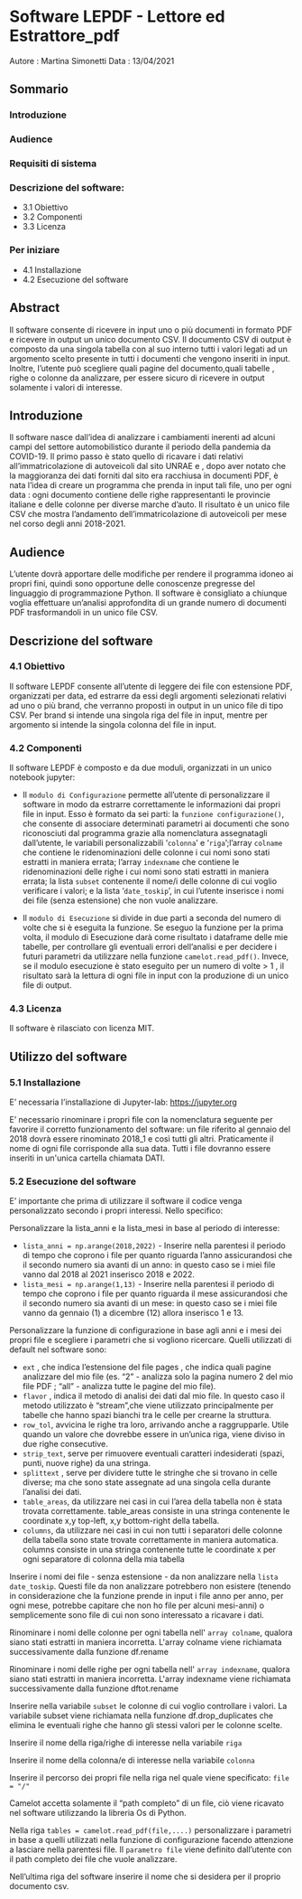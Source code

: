 # Software LEPDF - Lettore ed Estrattore_pdf

Autore : Martina Simonetti
Data : 13/04/2021


## Sommario

### Introduzione
### Audience
### Requisiti di sistema
### Descrizione del software:
- 3.1 Obiettivo
- 3.2 Componenti
- 3.3 Licenza
### Per iniziare
- 4.1 Installazione
- 4.2 Esecuzione del software




## Abstract
Il software consente di ricevere in input uno o più documenti in formato PDF e ricevere in output un unico documento CSV. Il documento CSV di output è composto da una singola tabella con al suo interno tutti i valori legati ad un argomento scelto presente in tutti i documenti che vengono inseriti in input. Inoltre, l’utente può scegliere quali pagine del documento,quali tabelle , righe o colonne da analizzare, per essere sicuro di ricevere in output solamente i valori di interesse.

## Introduzione
Il software nasce dall’idea di analizzare i cambiamenti inerenti ad alcuni campi del settore automobilistico durante il periodo della pandemia da COVID-19. Il primo passo è stato quello di ricavare i dati relativi all’immatricolazione di autoveicoli dal sito UNRAE e , dopo aver notato che la maggioranza dei dati forniti dal sito era racchiusa in documenti PDF, è nata l’idea di creare un programma che prenda in input tali file, uno per ogni data : ogni documento contiene delle righe rappresentanti le provincie italiane e delle colonne per diverse marche d’auto. Il risultato è un unico file CSV che mostra l’andamento dell’immatricolazione di autoveicoli per mese nel corso degli anni 2018-2021.

## Audience
L’utente dovrà apportare delle modifiche per rendere il programma idoneo ai propri fini, quindi sono opportune delle conoscenze pregresse del linguaggio di programmazione Python. Il software è consigliato a chiunque voglia effettuare un’analisi approfondita di un grande numero di documenti PDF trasformandoli in un unico file CSV. 


## Descrizione del software
### 4.1 Obiettivo
Il software LEPDF consente all’utente di leggere dei file con estensione PDF, organizzati per data, ed estrarre da essi degli argomenti selezionati relativi ad uno o più brand, che verranno proposti in output in un unico file di tipo CSV. Per brand si intende una singola riga del file in input, mentre per argomento si intende la singola colonna del file in input.


### 4.2 Componenti
Il software LEPDF è composto e da due moduli, organizzati in un unico notebook jupyter:

- Il `modulo di Configurazione` permette all’utente di personalizzare il software in modo da estrarre correttamente le informazioni dai propri file in input. Esso è formato da sei parti: la `funzione configurazione()`, che consente di associare determinati parametri ai documenti che sono riconosciuti dal programma grazie alla nomenclatura assegnatagli dall’utente, le variabili personalizzabili ‘`colonna`’ e ‘`riga`’;l’array `colname` che contiene le ridenominazioni delle colonne i cui nomi sono stati estratti in maniera errata; l’array `indexname` che contiene le ridenominazioni delle righe i cui nomi sono stati estratti in maniera errata; la lista `subset` contenente il nome/i delle colonne di cui voglio verificare i valori; e  la lista ‘`date_toskip`’, in cui l’utente inserisce i nomi dei file (senza estensione) che non vuole analizzare.

- Il `modulo di Esecuzione` si divide in due parti a seconda del numero di volte che si è eseguita la funzione. Se eseguo la funzione per la prima volta, il modulo di Esecuzione darà come risultato i dataframe delle mie tabelle, per controllare gli eventuali errori dell’analisi e per decidere i futuri parametri da utilizzare nella funzione `camelot.read_pdf()`.  Invece, se il modulo esecuzione è stato eseguito per un numero di volte > 1 , il risultato sarà la lettura di ogni file in input con la produzione di un unico file di output.



### 4.3 Licenza
Il software è rilasciato con licenza MIT.


## Utilizzo del software
### 5.1 Installazione
E’ necessaria l’installazione di Jupyter-lab: https://jupyter.org 

E’ necessario rinominare i propri file con la nomenclatura seguente per favorire il corretto funzionamento del software: un file riferito al gennaio del 2018 dovrà essere rinominato 2018_1 e così tutti gli altri. Praticamente il nome di ogni file corrisponde alla sua data. 
Tutti i file dovranno essere inseriti in un'unica cartella chiamata DATI.

### 5.2 Esecuzione del software
E’ importante che prima di utilizzare il software il codice venga personalizzato secondo i propri interessi. Nello specifico:

Personalizzare la lista_anni e la lista_mesi in base al periodo di interesse: 
-	`lista_anni = np.arange(2018,2022)` - Inserire nella parentesi il periodo di tempo che coprono i file per quanto riguarda l’anno assicurandosi che il secondo numero sia avanti di un anno: in questo caso se i miei file vanno dal 2018 al 2021 inserisco 2018 e 2022.
-	`lista_mesi = np.arange(1,13)` - Inserire nella parentesi il periodo di tempo che coprono i file per quanto riguarda il mese assicurandosi che il secondo numero sia avanti di un mese: in questo caso se i miei file vanno da gennaio (1) a dicembre (12)  allora inserisco 1 e 13.

Personalizzare la funzione di configurazione in base agli anni e i mesi dei propri file e scegliere i parametri che si vogliono ricercare. 
Quelli utilizzati di default nel software sono:
-	`ext` , che indica l’estensione del file 
pages , che indica quali pagine analizzare del mio file (es. “2” - analizza solo la pagina numero 2 del mio file PDF ; “all” - analizza tutte le pagine del mio file). 
-	`flavor` , indica il metodo di analisi dei dati dal mio file. In questo caso il metodo utilizzato è “stream”,che viene utilizzato principalmente per tabelle che hanno spazi bianchi tra le celle per crearne la struttura.
-	`row_tol`,  avvicina le righe tra loro, arrivando anche a raggrupparle. Utile quando un valore che dovrebbe essere in un’unica riga, viene diviso in due righe consecutive.
-	`strip_text`,  serve per rimuovere eventuali caratteri indesiderati (spazi, punti, nuove righe) da una stringa.
-	`splittext` , serve per dividere tutte le stringhe che si trovano in celle diverse; ma che sono state assegnate ad una singola cella durante l’analisi dei dati.
-	`table_areas`, da utilizzare nei casi in cui l’area della tabella non è stata trovata correttamente. table_areas consiste in una stringa contenente le coordinate x,y top-left, 	x,y bottom-right della tabella. 
-	`columns`, da utilizzare nei casi in cui non tutti i separatori delle colonne della tabella sono state trovate correttamente in maniera automatica. columns consiste in una stringa contenente tutte le coordinate x per ogni separatore di colonna della mia tabella

Inserire i nomi dei file - senza estensione - da non analizzare nella `lista date_toskip`. Questi file da non analizzare potrebbero non esistere (tenendo in considerazione che la funzione prende in input i file anno per anno, per ogni mese, potrebbe capitare che non ho file per alcuni mesi-anni) o semplicemente sono file di cui non sono interessato a ricavare i dati. 

Rinominare i nomi delle colonne per ogni tabella nell' `array colname`, qualora siano stati estratti in maniera incorretta.  L'array colname viene richiamata successivamente dalla funzione df.rename

Rinominare i nomi delle righe per ogni tabella nell' `array indexname`, qualora siano stati estratti in maniera incorretta.  L'array indexname viene richiamata successivamente dalla funzione dftot.rename

Inserire nella variabile `subset` le colonne di cui voglio controllare i valori. La variabile subset viene richiamata nella funzione df.drop_duplicates che elimina le eventuali righe che hanno gli stessi valori per le colonne scelte.

Inserire il nome della riga/righe di interesse nella variabile `riga` 

Inserire il nome della colonna/e di interesse nella variabile `colonna`

Inserire il percorso dei propri file nella riga nel quale viene specificato:  `file = "/"`

Camelot accetta solamente il “path completo” di un file, ciò viene ricavato nel software utilizzando la libreria Os di Python.

Nella riga `tables = camelot.read_pdf(file,....)` personalizzare i parametri in base a quelli utilizzati nella funzione di configurazione facendo attenzione a lasciare nella parentesi file. Il `parametro file` viene definito dall’utente con il path completo dei file che vuole analizzare.

Nell’ultima riga del software inserire il nome che si desidera per il proprio documento csv.


